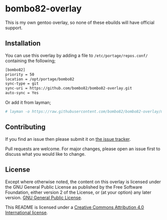 # bombo82-overlay


This is my own gentoo overlay, so none of these ebuilds will have official support.

## Installation

You can use this overlay by adding a file to `/etc/portage/repos.conf/` containing the following;
```bash
[bombo82]
priority = 50
location = /opt/portage/bombo82
sync-type = git
sync-uri = https://github.com/bombo82/bombo82-overlay.git
auto-sync = Yes
```

Or add it from layman;
```bash
# layman -o https://raw.githubusercontent.com/bombo82/bombo82-overlay/master/repositories.xml -f -a bombo82
```

## Contributing
If you find an issue then please submit it on [the issue tracker](https://github.com/bombo82/bombo82-overlay/issues).

Pull requests are welcome. For major changes, please open an issue first to discuss what you would like to change.

## License
Except where otherwise noted, the content on this overlay is licensed under the GNU General Public License as published by
the Free Software Foundation, either version 2 of the License, or (at your option) any later version.
[GNU General Public License](https://www.gnu.org/licenses).

This README is licensed under a [Creative Commons Attribution 4.0 International license](https://creativecommons.org/licenses/by/4.0/).
